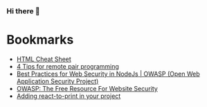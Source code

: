 ### Hi there 👋
# Bookmarks
<!-- BLOG-POST-LIST:START -->
- [HTML Cheat Sheet](https://app.daily.dev/posts/SxYsW2DIC?utm_source=rss&utm_medium=bookmarks&utm_campaign=DYan2tin1cPLbvFrRYoBf)
- [4 Tips for remote pair programming](https://app.daily.dev/posts/XCEVZyRcw?utm_source=rss&utm_medium=bookmarks&utm_campaign=DYan2tin1cPLbvFrRYoBf)
- [Best Practices for Web Security in NodeJs | OWASP &lpar;Open Web Application Security Project&rpar;](https://app.daily.dev/posts/9WS7gasTj?utm_source=rss&utm_medium=bookmarks&utm_campaign=DYan2tin1cPLbvFrRYoBf)
- [OWASP: The Free Resource For Website Security](https://app.daily.dev/posts/R7BJXllkI?utm_source=rss&utm_medium=bookmarks&utm_campaign=DYan2tin1cPLbvFrRYoBf)
- [Adding react-to-print in your project](https://app.daily.dev/posts/eC2AG0oyM?utm_source=rss&utm_medium=bookmarks&utm_campaign=DYan2tin1cPLbvFrRYoBf)
<!-- BLOG-POST-LIST:END -->
